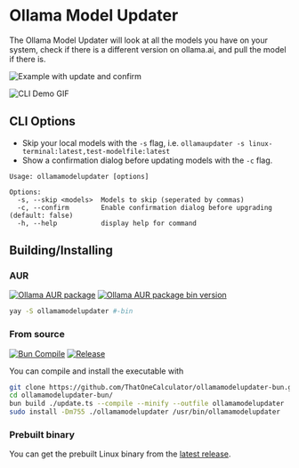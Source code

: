 # Ollama Model Updater

The Ollama Model Updater will look at all the models you have on your system, check if there is a different version on ollama.ai, and pull the model if there is.

![Example with update and confirm](https://github.com/ThatOneCalculator/ollamamodelupdater-bun/assets/44733677/39236856-d2c0-4920-9806-d4b6383f6c00)

![CLI Demo GIF](https://github.com/ThatOneCalculator/ollamamodelupdater-bun/assets/44733677/86b5fd81-5bbc-437c-8141-cb1e94b3d701)

## CLI Options

- Skip your local models with the `-s` flag, i.e. `ollamaupdater -s linux-terminal:latest,test-modelfile:latest`
- Show a confirmation dialog before updating models with the `-c` flag.

```man
Usage: ollamamodelupdater [options]

Options:
  -s, --skip <models>  Models to skip (seperated by commas)
  -c, --confirm        Enable confirmation dialog before upgrading (default: false)
  -h, --help           display help for command
```

## Building/Installing

### AUR

[![Ollama AUR package](https://img.shields.io/aur/version/:ollamamodelupdater?logo=archlinux&label=AUR%20ollamamodelupdater)](https://aur.archlinux.org/packages/ollamamodelupdater) [![Ollama AUR package bin version](https://img.shields.io/aur/version/:ollamamodelupdater-bin?logo=archlinux&label=AUR%20ollamamodelupdater-bin)](https://aur.archlinux.org/packages/ollamamodelupdater-bin)

```sh
yay -S ollamamodelupdater #-bin
```

### From source

[![Bun Compile](https://github.com/ThatOneCalculator/ollamamodelupdater-bun/actions/workflows/main.yml/badge.svg)](https://github.com/ThatOneCalculator/ollamamodelupdater-bun/actions/workflows/main.yml) [![Release](https://github.com/ThatOneCalculator/ollamamodelupdater-bun/actions/workflows/release.yml/badge.svg)](https://github.com/ThatOneCalculator/ollamamodelupdater-bun/actions/workflows/release.yml)

You can compile and install the executable with

```sh
git clone https://github.com/ThatOneCalculator/ollamamodelupdater-bun.git
cd ollamamodelupdater-bun/
bun build ./update.ts --compile --minify --outfile ollamamodelupdater
sudo install -Dm755 ./ollamamodelupdater /usr/bin/ollamamodelupdater
```

### Prebuilt binary

You can get the prebuilt Linux binary from the [latest release](https://github.com/ThatOneCalculator/ollamamodelupdater-bun/releases/latest).
